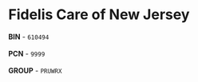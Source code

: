 # Fidelis Care of New Jersey
<b>BIN</b> - `610494`</br></br>
<b>PCN</b> - `9999`</br></br>
<b>GROUP</b> - `PRUWRX`